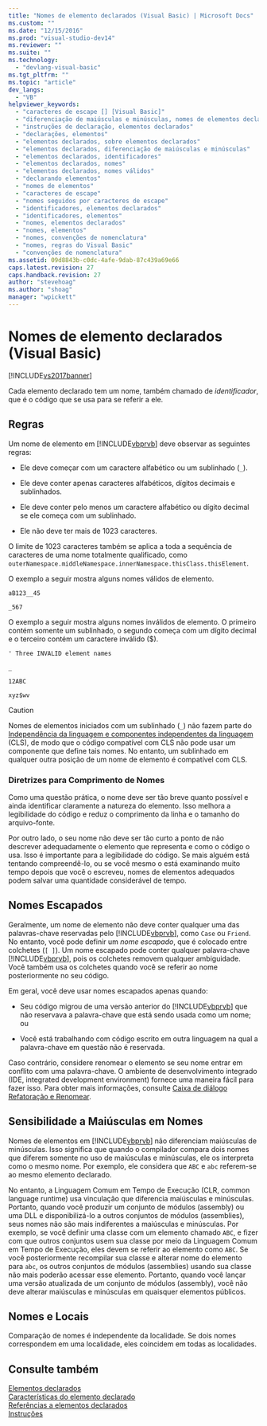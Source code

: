 ```yaml
---
title: "Nomes de elemento declarados (Visual Basic) | Microsoft Docs"
ms.custom: ""
ms.date: "12/15/2016"
ms.prod: "visual-studio-dev14"
ms.reviewer: ""
ms.suite: ""
ms.technology: 
  - "devlang-visual-basic"
ms.tgt_pltfrm: ""
ms.topic: "article"
dev_langs: 
  - "VB"
helpviewer_keywords: 
  - "caracteres de escape [] [Visual Basic]"
  - "diferenciação de maiúsculas e minúsculas, nomes de elementos declarados"
  - "instruções de declaração, elementos declarados"
  - "declarações, elementos"
  - "elementos declarados, sobre elementos declarados"
  - "elementos declarados, diferenciação de maiúsculas e minúsculas"
  - "elementos declarados, identificadores"
  - "elementos declarados, nomes"
  - "elementos declarados, nomes válidos"
  - "declarando elementos"
  - "nomes de elementos"
  - "caracteres de escape"
  - "nomes seguidos por caracteres de escape"
  - "identificadores, elementos declarados"
  - "identificadores, elementos"
  - "nomes, elementos declarados"
  - "nomes, elementos"
  - "nomes, convenções de nomenclatura"
  - "nomes, regras do Visual Basic"
  - "convenções de nomenclatura"
ms.assetid: 09d8843b-c0dc-4afe-9dab-87c439a69e66
caps.latest.revision: 27
caps.handback.revision: 27
author: "stevehoag"
ms.author: "shoag"
manager: "wpickett"
---
```

# Nomes de elemento declarados (Visual Basic)
[!INCLUDE[vs2017banner](../../../../csharp/includes/vs2017banner.md)]

Cada elemento declarado tem um nome, também chamado de *identificador*, que é o código que se usa para se referir a ele.  
  
## Regras  
 Um nome de elemento em [!INCLUDE[vbprvb](../../../../csharp/programming-guide/concepts/linq/includes/vbprvb_md.md)] deve observar as seguintes regras:  
  
-   Ele deve começar com um caractere alfabético ou um sublinhado \(`_`\).  
  
-   Ele deve conter apenas caracteres alfabéticos, dígitos decimais e sublinhados.  
  
-   Ele deve conter pelo menos um caractere alfabético ou dígito decimal se ele começa com um sublinhado.  
  
-   Ele não deve ter mais de 1023 caracteres.  
  
 O limite de 1023 caracteres também se aplica a toda a sequência de caracteres de uma nome totalmente qualificado, como `outerNamespace.middleNamespace.innerNamespace.thisClass.thisElement`.  
  
 O exemplo a seguir mostra alguns nomes válidos de elemento.  
  
 `aB123__45`  
  
 `_567`  
  
 O exemplo a seguir mostra alguns nomes inválidos de elemento.  O primeiro contém somente um sublinhado, o segundo começa com um dígito decimal e o terceiro contém um caractere inválido \($\).  
  
 `' Three INVALID element names`  
  
 `_`  
  
 `12ABC`  
  
 `xyz$wv`  
  
> [!CAUTION]
>  Nomes de elementos iniciados com um sublinhado \(`_`\) não fazem parte do [Independência da linguagem e componentes independentes da linguagem](../Topic/Language%20Independence%20and%20Language-Independent%20Components.md) \(CLS\), de modo que o código compatível com CLS não pode usar um componente que define tais nomes.  No entanto, um sublinhado em qualquer outra posição de um nome de elemento é compatível com CLS.  
  
### Diretrizes para Comprimento de Nomes  
 Como uma questão prática, o nome deve ser tão breve quanto possível e ainda identificar claramente a natureza do elemento.  Isso melhora a legibilidade do código e reduz o comprimento da linha e o tamanho do arquivo\-fonte.  
  
 Por outro lado, o seu nome não deve ser tão curto a ponto de não descrever adequadamente o elemento que representa e como o código o usa.  Isso é importante para a legibilidade do código.  Se mais alguém está tentando compreendê\-lo, ou se você mesmo o está examinando muito tempo depois que você o escreveu, nomes de elementos adequados podem salvar uma quantidade considerável de tempo.  
  
## Nomes Escapados  
 Geralmente, um nome de elemento não deve conter qualquer uma das palavras\-chave reservadas pelo [!INCLUDE[vbprvb](../../../../csharp/programming-guide/concepts/linq/includes/vbprvb_md.md)], como `Case` ou `Friend`.  No entanto, você pode definir um *nome escapado*, que é colocado entre colchetes \(`[ ]`\).  Um nome escapado pode conter qualquer palavra\-chave [!INCLUDE[vbprvb](../../../../csharp/programming-guide/concepts/linq/includes/vbprvb_md.md)], pois os colchetes removem qualquer ambiguidade.  Você também usa os colchetes quando você se referir ao nome posteriormente no seu código.  
  
 Em geral, você deve usar nomes escapados apenas quando:  
  
-   Seu código migrou de uma versão anterior do [!INCLUDE[vbprvb](../../../../csharp/programming-guide/concepts/linq/includes/vbprvb_md.md)] que não reservava a palavra\-chave que está sendo usada como um nome; ou  
  
-   Você está trabalhando com código escrito em outra linguagem na qual a palavra\-chave em questão não é reservada.  
  
 Caso contrário, considere renomear o elemento se seu nome entrar em conflito com uma palavra\-chave.  O ambiente de desenvolvimento integrado \(IDE, integrated development environment\) fornece uma maneira fácil para fazer isso.  Para obter mais informações, consulte [Caixa de diálogo Refatoração e Renomear](../../../../visual-basic/developing-apps/using-ide/refactoring-and-rename-dialog-box.md).  
  
## Sensibilidade a Maiúsculas em Nomes  
 Nomes de elementos em [!INCLUDE[vbprvb](../../../../csharp/programming-guide/concepts/linq/includes/vbprvb_md.md)] não diferenciam maiúsculas de minúsculas.  Isso significa que quando o compilador compara dois nomes que diferem somente no uso de maiúsculas e minúsculas, ele os interpreta como o mesmo nome.  Por exemplo, ele considera que `ABC` e `abc` referem\-se ao mesmo elemento declarado.  
  
 No entanto, a Linguagem Comum em Tempo de Execução \(CLR, common language runtime\) usa vinculação que diferencia maiúsculas e minúsculas.  Portanto, quando você produzir um conjunto de módulos \(assembly\) ou uma DLL e disponibilizá\-lo a outros conjuntos de módulos \(assemblies\), seus nomes não são mais indiferentes a maiúsculas e minúsculas.  Por exemplo, se você definir uma classe com um elemento chamado `ABC`, e fizer com que outros conjuntos usem sua classe por meio da Linguagem Comum em Tempo de Execução, eles devem se referir ao elemento como `ABC`.  Se você posteriormente recompilar sua classe e alterar nome do elemento para `abc`, os outros conjuntos de módulos \(assemblies\) usando sua classe não mais poderão acessar esse elemento.  Portanto, quando você lançar uma versão atualizada de um conjunto de módulos \(assembly\), você não deve alterar maiúsculas e minúsculas em quaisquer elementos públicos.  
  
## Nomes e Locais  
 Comparação de nomes é independente da localidade.  Se dois nomes correspondem em uma localidade, eles coincidem em todas as localidades.  
  
## Consulte também  
 [Elementos declarados](../../../../visual-basic/programming-guide/language-features/declared-elements/index.md)   
 [Características do elemento declarado](../../../../visual-basic/programming-guide/language-features/declared-elements/declared-element-characteristics.md)   
 [Referências a elementos declarados](../../../../visual-basic/programming-guide/language-features/declared-elements/references-to-declared-elements.md)   
 [Instruções](../../../../visual-basic/language-reference/statements/index.md)